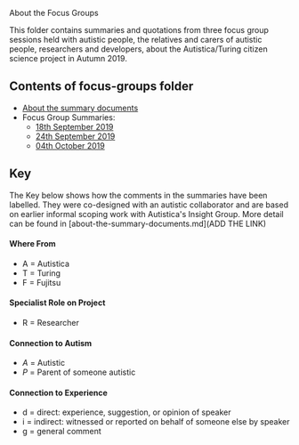 About the Focus Groups

This folder contains summaries and quotations from three focus group sessions held with autistic people, the relatives and carers of autistic people, researchers and developers, about the Autistica/Turing citizen science project in Autumn 2019.

## Contents of focus-groups folder

* [About the summary documents](community-recommendations/focus-groups/about-the-summary-documents.md) 
* Focus Group Summaries:
  * [18th September 2019](community-recommendations/focus-groups/18_September_2019.md)
  * [24th September 2019](community-recommendations/focus-groups/24_September_2019.md)
  * [04th October 2019](community-recommendations/focus-groups/04_October_2019.md)

## Key

The Key below shows how the comments in the summaries have been labelled. 
They were co-designed with an autistic collaborator and are based on earlier informal scoping work with Autistica's Insight Group.
More detail can be found in [about-the-summary-documents.md](ADD THE LINK)

#### Where From

* A = Autistica
* T = Turing
* F = Fujitsu

#### Specialist Role on Project

* R = Researcher

#### Connection to Autism

* *A* = Autistic
* *P* = Parent of someone autistic

#### Connection to Experience

* d = direct: experience, suggestion, or opinion of speaker
* i = indirect: witnessed or reported on behalf of someone else by speaker
* g = general comment
